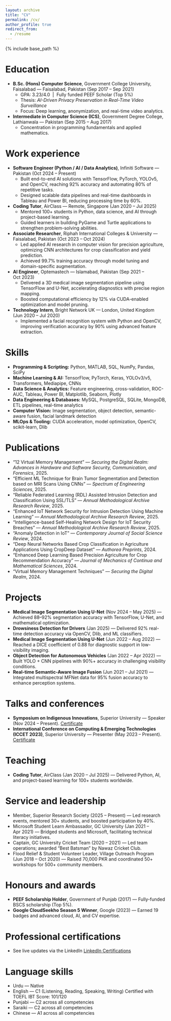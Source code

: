 ```yaml
---
layout: archive
title: "CV"
permalink: /cv/
author_profile: true
redirect_from:
  - /resume
---
```


{% include base_path %}

Education
======
* **B.Sc. (Hons) Computer Science**, Government College University, Faisalabad — Faisalabad, Pakistan (Sep 2017 – Sep 2021)  
  * GPA: 3.23/4.0 &nbsp;|&nbsp; Fully funded PEEF Scholar (Top 5%)  
  * Thesis: *AI-Driven Privacy Preservation in Real-Time Video Surveillance*  
  * Focus: Deep learning, anonymization, and real-time video analytics.
* **Intermediate in Computer Science (ICS)**, Government Degree College, Lathianwala — Pakistan (Sep 2015 – Aug 2017)  
  * Concentration in programming fundamentals and applied mathematics.

Work experience
======
* **Software Engineer (Python / AI / Data Analytics)**, Infiniti Software — Pakistan (Oct 2024 – Present)  
  * Built end-to-end AI solutions with TensorFlow, PyTorch, YOLOv5, and OpenCV, reaching 92% accuracy and automating 80% of repetitive tasks.  
  * Designed scalable data pipelines and real-time dashboards in Tableau and Power BI, reducing processing time by 60%.
* **Coding Tutor**, AirClass — Remote, Singapore (Jan 2020 – Jul 2025)  
  * Mentored 100+ students in Python, data science, and AI through project-based learning.  
  * Guided learners in building PyGame and Turtle applications to strengthen problem-solving abilities.
* **Associate Researcher**, Riphah International Colleges & University — Faisalabad, Pakistan (Oct 2023 – Oct 2024)  
  * Led applied AI research in computer vision for precision agriculture, optimizing CNN architectures for crop classification and yield prediction.  
  * Achieved 99.7% training accuracy through model tuning and domain-specific augmentation.
* **AI Engineer**, Optemastech — Islamabad, Pakistan (Sep 2021 – Oct 2023)  
  * Delivered a 3D medical image segmentation pipeline using TensorFlow and U-Net, accelerating diagnostics with precise region mapping.  
  * Boosted computational efficiency by 12% via CUDA-enabled optimization and model pruning.
* **Technology Intern**, Bright Network UK — London, United Kingdom (Jun 2020 – Jul 2020)  
  * Implemented a facial recognition system with Python and OpenCV, improving verification accuracy by 90% using advanced feature extraction.

Skills
======
* **Programming & Scripting:** Python, MATLAB, SQL, NumPy, Pandas, SciPy  
* **Machine Learning & AI:** TensorFlow, PyTorch, Keras, YOLOv3/v5, Transformers, Mediapipe, CNNs  
* **Data Science & Analytics:** Feature engineering, cross-validation, ROC-AUC, Tableau, Power BI, Matplotlib, Seaborn, Plotly  
* **Data Engineering & Databases:** MySQL, PostgreSQL, SQLite, MongoDB, ETL pipelines, real-time analytics  
* **Computer Vision:** Image segmentation, object detection, semantic-aware fusion, facial landmark detection  
* **MLOps & Tooling:** CUDA acceleration, model optimization, OpenCV, scikit-learn, Dlib

Publications
======
* “12 Virtual Memory Management” — *Securing the Digital Realm: Advances in Hardware and Software Security, Communication, and Forensics*, 2025.  
* “Efficient ML Technique for Brain Tumor Segmentation and Detection based on MRI Scans Using CNNs” — *Spectrum of Engineering Sciences*, 2025.  
* “Reliable Federated Learning (RDL) Assisted Intrusion Detection and Classification Using SSL/TLS” — *Annual Methodological Archive Research Review*, 2025.  
* “Enhanced IoT Network Security for Intrusion Detection Using Machine Learning” — *Annual Methodological Archive Research Review*, 2025.  
* “Intelligence-based Self-Healing Network Design for IoT Security Breaches” — *Annual Methodological Archive Research Review*, 2025.  
* “Anomaly Detection in IoT” — *Contemporary Journal of Social Science Review*, 2024.  
* “Deep Neural Networks Based Crop Classification in Agriculture Applications Using CropDeep Dataset” — *Authorea Preprints*, 2024.  
* “Enhanced Deep Learning Based Precision Agriculture for Crop Recommendation Accuracy” — *Journal of Mechanics of Continua and Mathematical Sciences*, 2024.  
* “Virtual Memory Management Techniques” — *Securing the Digital Realm*, 2024.

Projects
======
* **Medical Image Segmentation Using U-Net** (Nov 2024 – May 2025) — Achieved 88–92% segmentation accuracy with TensorFlow, U-Net, and mathematical optimization.  
* **Drowsiness Detection for Drivers** (Jan 2025) — Delivered 92% real-time detection accuracy via OpenCV, Dlib, and ML classifiers.  
* **Medical Image Segmentation Using U-Net** (Jun 2022 – Aug 2022) — Reached a DICE coefficient of 0.88 for diagnostic support in low-visibility imaging.  
* **Object Detection for Autonomous Vehicles** (Jan 2022 – Apr 2022) — Built YOLO + CNN pipelines with 90%+ accuracy in challenging visibility conditions.  
* **Real-time Semantic-Aware Image Fusion** (Jun 2021 – Jul 2021) — Integrated multispectral MFNet data for 95% fusion accuracy to enhance perception systems.

Talks and conferences
======
* **Symposium on Indigenous Innovations**, Superior University — Speaker (Nov 2024 – Present). [Certificate](https://drive.google.com/file/d/1TqreNvSYmue-ejVTJGsGwo9V1uYyVqMx/view?usp=sharing)  
* **International Conference on Computing & Emerging Technologies (ICCET 2023)**, Superior University — Presenter (May 2023 – Present). [Certificate](https://drive.google.com/file/d/1atMo4sM25z0iRm8cSjQUscVJ6Pmk6bj-/view?usp=sharing)

Teaching
======
* **Coding Tutor**, AirClass (Jan 2020 – Jul 2025) — Delivered Python, AI, and project-based learning for 100+ students worldwide.

Service and leadership
======
* Member, Superior Research Society (2025 – Present) — Led research events, mentored 30+ students, and boosted participation by 40%.  
* Microsoft Student Learn Ambassador, GC University (Jan 2021 – Apr 2021) — Bridged students and Microsoft, facilitating technical literacy initiatives.  
* Captain, GC University Cricket Team (2020 – 2021) — Led team operations; awarded “Best Batsman” by Nawaz Cricket Club.  
* Flood Relief & Student Volunteer Leader, Village Outreach Program (Jun 2018 – Oct 2020) — Raised 70,000 PKR and coordinated 50+ workshops for 500+ community members.

Honours and awards
======
* **PEEF Scholarship Holder**, Government of Punjab (2017) — Fully-funded BSCS scholarship (Top 5%).  
* **Google CloudSeekho Season 5 Winner**, Google (2023) — Earned 19 badges and advanced cloud, AI, and CV expertise.

Professional certifications
======
* See live updates via the LinkedIn 
  <a class="badge-base__link LI-simple-link" href="https://www.linkedin.com/in/nabeel70/details/certifications/">LinkedIn Certifications</a>


Language skills
======
* Urdu — Native  
* English — C1 (Listening, Reading, Speaking, Writing) Certified with TOEFL IBT Score: 101/120 
* Punjabi — C2 across all competencies 
* Saraiki — C2 across all competencies 
* Chinese — A1 across all competencies
